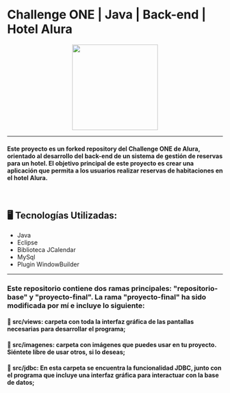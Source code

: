 # Challenge ONE | Java | Back-end | Hotel Alura

<p align="center" >
     <img width="200" heigth="200" src="https://user-images.githubusercontent.com/91544872/189419040-c093db78-c970-4960-8aca-ffcc11f7ffaf.png">
</p>

---
####  Este proyecto es un forked repository del Challenge ONE de Alura, orientado al desarrollo del back-end de un sistema de gestión de reservas para un hotel. El objetivo principal de este proyecto es crear una aplicación que permita a los usuarios realizar reservas de habitaciones en el hotel Alura.
</br>

## 🖥️ Tecnologías Utilizadas:

- Java
- Eclipse
- Biblioteca JCalendar
- MySql
- Plugin WindowBuilder </br>

---
### Este repositorio contiene dos ramas principales: "repositorio-base" y "proyecto-final". La rama "proyecto-final" ha sido modificada por mí e incluye lo siguiente:
#### 🔹 src/views: carpeta con toda la interfaz gráfica de las pantallas necesarias para desarrollar el programa;
#### 🔹 src/imagenes: carpeta con imágenes que puedes usar en tu proyecto. Siéntete libre de usar otros, si lo deseas;
#### 🔹 src/jdbc: En esta carpeta se encuentra la funcionalidad JDBC, junto con el programa que incluye una interfaz gráfica para interactuar con la base de datos;
